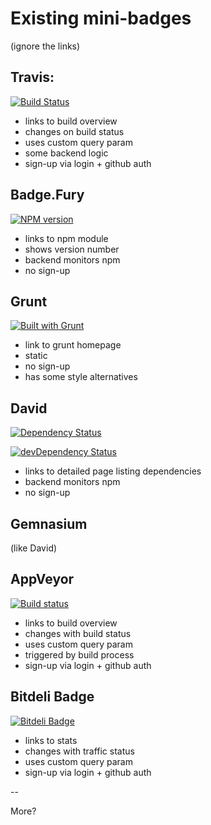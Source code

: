 # Existing mini-badges

(ignore the links)

## Travis:

[![Build Status](https://secure.travis-ci.org/DefinitelyTyped/tsd.png?branch=master)](http://travis-ci.org/DefinitelyTyped/tsd)

* links to build overview
* changes on build status  
* uses custom query param
* some backend logic
* sign-up via login + github auth

## Badge.Fury

[![NPM version](https://badge.fury.io/js/tsd.png)](http://badge.fury.io/js/tsd) 

* links to npm module
* shows version number
* backend monitors npm 
* no sign-up

## Grunt

[![Built with Grunt](https://cdn.gruntjs.com/builtwith.png)](http://gruntjs.com/)

* link to grunt homepage
* static
* no sign-up
* has some style alternatives

## David

[![Dependency Status](https://david-dm.org/DefinitelyTyped/tsd.png)](https://david-dm.org/DefinitelyTyped/tsd) 

[![devDependency Status](https://david-dm.org/DefinitelyTyped/tsd/dev-status.png)](https://david-dm.org/DefinitelyTyped/tsd#info=devDependencies)

* links to detailed page listing dependencies
* backend monitors npm 
* no sign-up

## Gemnasium

(like David)

## AppVeyor

[![Build status](https://ci.appveyor.com/api/projects/status/usywa9w6kd7ssskv)](https://ci.appveyor.com/project/BartvanderSchoor/tsd)

* links to build overview
* changes with build status  
* uses custom query param
* triggered by build process
* sign-up via login + github auth

## Bitdeli Badge

[![Bitdeli Badge](https://d2weczhvl823v0.cloudfront.net/DefinitelyTyped/tsd/trend.png)](https://bitdeli.com/free "Bitdeli Badge")

* links to stats
* changes with traffic status 
* uses custom query param
* sign-up via login + github auth

--

More?
